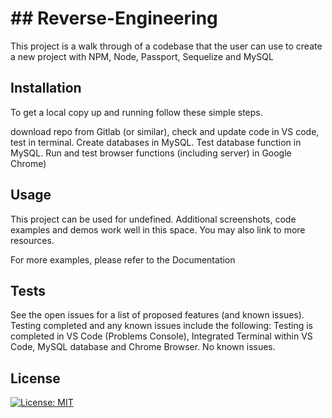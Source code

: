 <h1> ## Reverse-Engineering </h1>

  This project is a walk through of a codebase that the user can use to create a new project with NPM,  Node, Passport, Sequelize and MySQL
 
 
  ## Installation
To get a local copy up and running follow these simple steps.

download repo from Gitlab (or similar), check and update code in VS code, test in terminal. Create databases in MySQL. Test database function in MySQL. Run and test browser functions (including server) in Google Chrome)

## Usage

This project can be used for undefined. Additional screenshots, code examples and demos work well in this space. You may also link to more resources.

For more examples, please refer to the Documentation

## Tests

See the open issues for a list of proposed features (and known issues). Testing completed and any known issues include the following:
 Testing is completed in VS Code (Problems Console), Integrated Terminal within VS Code, MySQL database and Chrome Browser. No known issues.

 ## License

[![License: MIT](https://img.shields.io/badge/License-MIT-yellow.svg)](https://opensource.org/licenses/MIT)